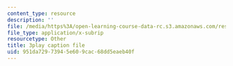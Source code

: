 ```yaml
---
content_type: resource
description: ''
file: /media/https%3A/open-learning-course-data-rc.s3.amazonaws.com/res-6-007-signals-and-systems-spring-2011/951da72973945e609cac68dd5eaeb40f_WV4JlBOQro.vtt
file_type: application/x-subrip
resourcetype: Other
title: 3play caption file
uid: 951da729-7394-5e60-9cac-68dd5eaeb40f
---
```

